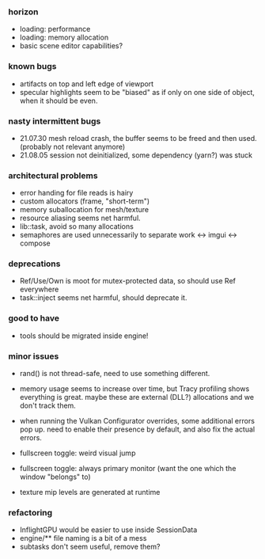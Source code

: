 ### horizon
- loading: performance
- loading: memory allocation
- basic scene editor capabilities?

### known bugs
- artifacts on top and left edge of viewport
- specular highlights seem to be "biased"
    as if only on one side of object, when it should be even.

### nasty intermittent bugs
- 21.07.30 mesh reload crash, the buffer seems to be freed and then used.
  (probably not relevant anymore)
- 21.08.05 session not deinitialized, some dependency (yarn?) was stuck
   
### architectural problems
- error handing for file reads is hairy
- custom allocators (frame, "short-term")
- memory suballocation for mesh/texture
- resource aliasing seems net harmful. 
- lib::task, avoid so many allocations
- semaphores are used unnecessarily to separate work <-> imgui <-> compose

### deprecations
- Ref/Use/Own is moot for mutex-protected data, so should use Ref everywhere
- task::inject seems net harmful, should deprecate it.

### good to have
- tools should be migrated inside engine!

### minor issues
- rand() is not thread-safe, need to use something different.

- memory usage seems to increase over time,
    but Tracy profiling shows everything is great.
    maybe these are external (DLL?) allocations and we don't track them.

- when running the Vulkan Configurator overrides, some additional errors pop up.
    need to enable their presence by default, and also fix the actual errors.

- fullscreen toggle: weird visual jump
- fullscreen toggle: always primary monitor (want the one which the window "belongs" to)
- texture mip levels are generated at runtime

### refactoring
- InflightGPU would be easier to use inside SessionData
- engine/** file naming is a bit of a mess
- subtasks don't seem useful, remove them?